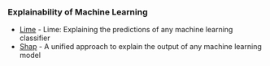 ### Explainability of Machine Learning
- [Lime](https://github.com/marcotcr/lime) - Lime: Explaining the predictions of any machine learning classifier
- [Shap](https://github.com/slundberg/shap) - A unified approach to explain the output of any machine learning model



